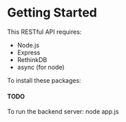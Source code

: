 # Getting Started

This RESTful API requires:
* Node.js
* Express
* RethinkDB
* async (for node)

To install these packages:
#### TODO

To run the backend server:
node app.js
